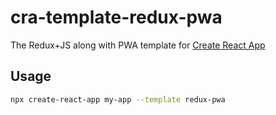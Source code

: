 # cra-template-redux-pwa

The Redux+JS along with PWA template for [Create React App](https://github.com/facebook/create-react-app)

## Usage

```sh
npx create-react-app my-app --template redux-pwa
```
